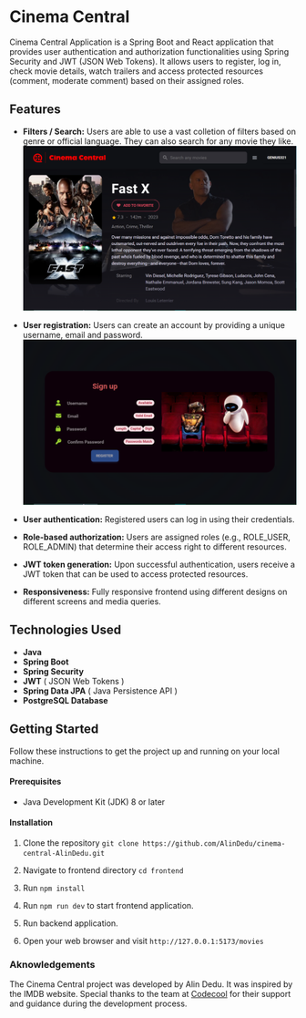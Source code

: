 # Cinema Central

Cinema Central Application is a Spring Boot and React application that provides user authentication and authorization functionalities using Spring Security and JWT (JSON Web Tokens). It allows users to register, log in, check movie details, watch trailers and access protected resources (comment, moderate comment) based on their assigned roles.

## Features

- **Filters / Search:** Users are able to use a vast colletion of filters based on genre or official language. They can also search for any movie they like.
![Alt Text](screenshot1.PNG)
- **User registration:** Users can create an account by providing a unique username, email and password.
![Alt Text](screenshot2.PNG)
- **User authentication:** Registered users can log in using their credentials.

- **Role-based authorization:** Users are assigned roles (e.g., ROLE_USER, ROLE_ADMIN) that determine their access right to different resources.

- **JWT token generation:** Upon successful authentication, users receive a JWT token that can be used to access protected resources.

- **Responsiveness:** Fully responsive frontend using different designs on different screens and media queries.

## Technologies Used

- **Java**
- **Spring Boot**
- **Spring Security**
- **JWT** ( JSON Web Tokens )
- **Spring Data JPA** ( Java Persistence API )
- **PostgreSQL Database**

## Getting Started

Follow these instructions to get the project up and running on your local machine.

#### Prerequisites

- Java Development Kit (JDK) 8 or later

#### Installation

1. Clone the repository `git clone https://github.com/AlinDedu/cinema-central-AlinDedu.git`

2. Navigate to frontend directory `cd frontend`

3. Run `npm install`

4. Run `npm run dev` to start frontend application.

5. Run backend application.

6. Open your web browser and visit `http://127.0.0.1:5173/movies`

### Aknowledgements

The Cinema Central project was developed by Alin Dedu. It was inspired by the IMDB website. Special thanks to the team at [Codecool](https://codecool.com/ro/?utm_source=Google&utm_medium=CPC&utm_campaign=RO_Search_FS_NS&utm_content=Brand&gclid=Cj0KCQjwmtGjBhDhARIsAEqfDEfamMslN5iKjSQk3Uhijnekqeo5oxwjoqmUPO2CeBEVm_DLoLC1VE0aAkzaEALw_wcB) for their support and guidance during the development process.
